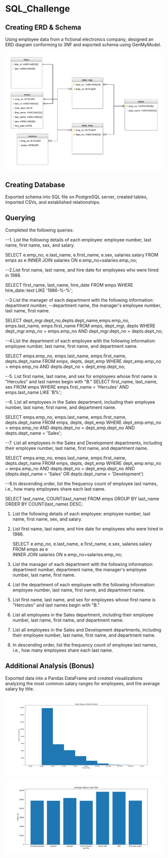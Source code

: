 # SQL_Challenge

## Creating ERD & Schema
Using employee data from a fictional electronics company, designed an ERD diagram conforming to 3NF and exported schema using GenMyModel.

![Visualizations/ERD](Visualizations/ERD.png)

## Creating Database
Exported schema into SQL file on PostgreSQL server, created tables, imported CSVs, and established relationships. 

## Querying
Completed the following queries:

   --1. List the following details of each employee: employee number, last name, first name, sex, and salary.

  SELECT e.emp_no, e.last_name, e.first_name, e.sex, salaries.salary
  FROM emps as e
  INNER JOIN salaries ON e.emp_no=salaries.emp_no;

  --2.List first name, last name, and hire date for employees who were hired in 1986.

  SELECT first_name, last_name, hire_date
  FROM emps
  WHERE hire_date::text LIKE '1986-%-%';

  --3.List the manager of each department with the following information: department number, 
  --department name, the manager's employee number, last name, first name.

  SELECT dept_mgr.dept_no,depts.dept_name,emps.emp_no, emps.last_name, emps.first_name
  FROM emps, dept_mgr, depts
  WHERE dept_mgr.emp_no = emps.emp_no
  AND dept_mgr.dept_no = depts.dept_no;

  --4.List the department of each employee with the following information: employee number, last name, first name, and department name.

  SELECT emps.emp_no, emps.last_name, emps.first_name, depts.dept_name
  FROM emps, depts, dept_emp
  WHERE dept_emp.emp_no = emps.emp_no
  AND depts.dept_no = dept_emp.dept_no;

  --5. List first name, last name, and sex for employees whose first name is "Hercules" and last names begin with "B."
  SELECT first_name, last_name, sex
  FROM emps
  WHERE emps.first_name = 'Hercules'
  AND emps.last_name LIKE 'B%';

  --6. List all employees in the Sales department, including their employee number, last name, first name, and department name.

  SELECT emps.emp_no, emps.last_name, emps.first_name, depts.dept_name
  FROM emps, depts, dept_emp
  WHERE dept_emp.emp_no = emps.emp_no
  AND depts.dept_no = dept_emp.dept_no
  AND depts.dept_name = 'Sales';

  --7. List all employees in the Sales and Development departments, including their employee number, last name, first name, and department name.

  SELECT emps.emp_no, emps.last_name, emps.first_name, depts.dept_name
  FROM emps, depts, dept_emp
  WHERE dept_emp.emp_no = emps.emp_no
  AND depts.dept_no = dept_emp.dept_no
  AND (depts.dept_name = 'Sales' OR depts.dept_name = 'Development')


  --8.In descending order, list the frequency count of employee last names, i.e., how many employees share each last name.

  SELECT last_name,  COUNT(last_name)
  FROM emps
  GROUP BY last_name
  ORDER BY COUNT(last_name) DESC;
  1. List the following details of each employee: employee number, last name, first name, sex, and salary.

  2. List first name, last name, and hire date for employees who were hired in 1986.
  
     SELECT e.emp_no, e.last_name, e.first_name, e.sex, salaries.salary<br>
     FROM emps as e<br>
     INNER JOIN salaries ON e.emp_no=salaries.emp_no;<br>

  3. List the manager of each department with the following information: department number, department name, the manager's employee number, last name, first name.

  4. List the department of each employee with the following information: employee number, last name, first name, and department name.

  5. List first name, last name, and sex for employees whose first name is "Hercules" and last names begin with "B."

  6. List all employees in the Sales department, including their employee number, last name, first name, and department name.

  7. List all employees in the Sales and Development departments, including their employee number, last name, first name, and department name.

  8. In descending order, list the frequency count of employee last names, i.e., how many employees share each last name.
  
  ## Additional Analysis (Bonus)
  Exported data into a Pandas DataFrame and created visualizations analyzing the most common salary ranges for employees, and the average salary by title.
    
   ![Visualizations/salary_ranges.png](Visualizations/salary_ranges.png)
   
   ![Visualizations/avg_salaries.png](Visualizations/avg_salaries.png)
